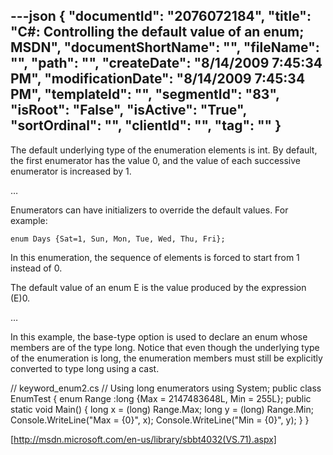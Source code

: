 ---json
{
  "documentId": "2076072184",
  "title": "C#: Controlling the default value of an enum; MSDN",
  "documentShortName": "",
  "fileName": "",
  "path": "",
  "createDate": "8/14/2009 7:45:34 PM",
  "modificationDate": "8/14/2009 7:45:34 PM",
  "templateId": "",
  "segmentId": "83",
  "isRoot": "False",
  "isActive": "True",
  "sortOrdinal": "",
  "clientId": "",
  "tag": ""
}
---

The default underlying type of the enumeration elements is int. By default, the first enumerator has the value 0, and the value of each successive enumerator is increased by 1.

…

Enumerators can have initializers to override the default values. For example:

    enum Days {Sat=1, Sun, Mon, Tue, Wed, Thu, Fri};

In this enumeration, the sequence of elements is forced to start from 1 instead of 0.

The default value of an enum E is the value produced by the expression (E)0.

…

In this example, the base-type option is used to declare an enum whose members are of the type long. Notice that even though the underlying type of the enumeration is long, the enumeration members must still be explicitly converted to type long using a cast.

// keyword_enum2.cs
// Using long enumerators
using System;
public class EnumTest 
{
    enum Range :long {Max = 2147483648L, Min = 255L};
    public static void Main() 
    {
       long x = (long) Range.Max;
       long y = (long) Range.Min;
       Console.WriteLine(&quot;Max = {0}&quot;, x);
       Console.WriteLine(&quot;Min = {0}&quot;, y);
    } 
}

[http://msdn.microsoft.com/en-us/library/sbbt4032(VS.71).aspx]
